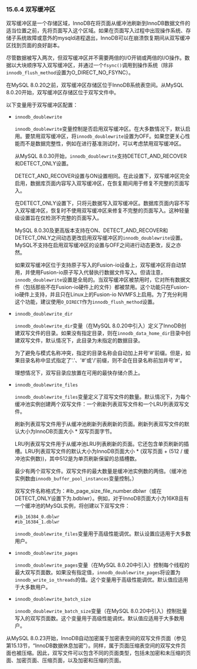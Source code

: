 ### 15.6.4 双写缓冲区

双写缓冲区是一个存储区域，InnoDB在将页面从缓冲池刷新到InnoDB数据文件的适当位置之前，先将页面写入这个区域。如果在页面写入过程中出现操作系统、存储子系统故障或意外的mysqld进程退出，InnoDB可以在崩溃恢复期间从双写缓冲区找到页面的良好副本。

尽管数据被写入两次，但双写缓冲区并不需要两倍的I/O开销或两倍的I/O操作。数据以大块顺序写入双写缓冲区，并通过一个`fsync()`调用到操作系统（除非`innodb_flush_method`设置为O_DIRECT_NO_FSYNC）。

在MySQL 8.0.20之前，双写缓冲区存储区位于InnoDB系统表空间。从MySQL 8.0.20开始，双写缓冲区存储区位于双写文件中。

以下变量用于双写缓冲区配置：

- `innodb_doublewrite`

  `innodb_doublewrite`变量控制是否启用双写缓冲区。在大多数情况下，默认启用。要禁用双写缓冲区，将`innodb_doublewrite`设置为OFF。如果您更关心性能而不是数据完整性，例如在进行基准测试时，可以考虑禁用双写缓冲区。

  从MySQL 8.0.30开始，`innodb_doublewrite`支持DETECT_AND_RECOVER和DETECT_ONLY设置。

  DETECT_AND_RECOVER设置与ON设置相同。在此设置下，双写缓冲区完全启用，数据库页面内容写入双写缓冲区，在恢复期间用于修复不完整的页面写入。

  在DETECT_ONLY设置下，只将元数据写入双写缓冲区。数据库页面内容不写入双写缓冲区，恢复时不使用双写缓冲区来修复不完整的页面写入。这种轻量级设置旨在仅检测不完整的页面写入。

  MySQL 8.0.30及更高版本支持在ON、DETECT_AND_RECOVER和DETECT_ONLY之间动态更改启用双写缓冲区的`innodb_doublewrite`设置。MySQL不支持在启用双写缓冲区的设置与OFF之间进行动态更改，反之亦然。

  如果双写缓冲区位于支持原子写入的Fusion-io设备上，双写缓冲区将自动禁用，并使用Fusion-io原子写入代替执行数据文件写入。但请注意，`innodb_doublewrite`设置是全局的。当双写缓冲区被禁用时，它对所有数据文件（包括那些不在Fusion-io硬件上的文件）都被禁用。这个功能只在Fusion-io硬件上支持，并且只在Linux上的Fusion-io NVMFS上启用。为了充分利用这个功能，建议使用`O_DIRECT`作为`innodb_flush_method`设置。

- `innodb_doublewrite_dir`

  `innodb_doublewrite_dir`变量（在MySQL 8.0.20中引入）定义了InnoDB创建双写文件的目录。如果没有指定目录，则在`innodb_data_home_dir`目录中创建双写文件，默认情况下，此目录为未指定的数据目录。

  为了避免与模式名称冲突，指定的目录名称会自动加上井号'#'前缀。但是，如果目录名称中显式指定了'.'、'#'或'/'前缀，则不会在目录名称前加井号'#'。

  理想情况下，双写目录应放置在可用的最快存储介质上。

- `innodb_doublewrite_files`

  `innodb_doublewrite_files`变量定义了双写文件的数量。默认情况下，为每个缓冲池实例创建两个双写文件：一个刷新列表双写文件和一个LRU列表双写文件。

  刷新列表双写文件用于从缓冲池刷新列表刷新的页面。刷新列表双写文件的默认大小为InnoDB页面大小 * 双写页面字节。

  LRU列表双写文件用于从缓冲池LRU列表刷新的页面。它还包含单页刷新的插槽。LRU列表双写文件的默认大小为InnoDB页面大小 * (双写页面 + (512 / 缓冲池实例数))，其中512是为单页刷新保留的总插槽数。

  最少有两个双写文件。双写文件的最大数量是缓冲池实例数的两倍。（缓冲池实例数由`innodb_buffer_pool_instances`变量控制。）

  双写文件名称格式为：#ib_page_size_file_number.dblwr（或在DETECT_ONLY设置下为.bdblwr）。例如，对于InnoDB页面大小为16KB且有一个缓冲池的MySQL实例，将创建以下双写文件：

  ```
  #ib_16384_0.dblwr
  #ib_16384_1.dblwr
  ```

  `innodb_doublewrite_files`变量用于高级性能调优。默认设置应适用于大多数用户。

- `innodb_doublewrite_pages`

  `innodb_doublewrite_pages`变量（在MySQL 8.0.20中引入）控制每个线程的最大双写页面数。如果没有指定值，`innodb_doublewrite_pages`将设置为`innodb_write_io_threads`的值。这个变量用于高级性能调优。默认值应适用于大多数用户。

- `innodb_doublewrite_batch_size`

  `innodb_doublewrite_batch_size`变量（在MySQL 8.0.20中引入）控制批量写入的双写页面数。这个变量用于高级性能调优。默认值应适用于大多数用户。

从MySQL 8.0.23开始，InnoDB自动加密属于加密表空间的双写文件页面（参见第15.13节，“InnoDB数据休息加密”）。同样，属于页面压缩表空间的双写文件页面也被压缩。因此，双写文件可以包含不同的页面类型，包括未加密和未压缩的页面、加密页面、压缩页面，以及加密和压缩的页面。
